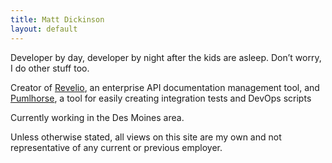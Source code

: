 ```yaml
---
title: Matt Dickinson
layout: default
---
```


Developer by day, developer by night after the kids are asleep. Don’t worry, I do other stuff too.

Creator of [Revelio](https://getrevelio.com), an enterprise API documentation management tool, and [Pumlhorse](http://pumlhorse.com),
a tool for easily creating integration tests and DevOps scripts

Currently working in the Des Moines area.

Unless otherwise stated, all views on this site are my own and not representative of any current or previous employer.